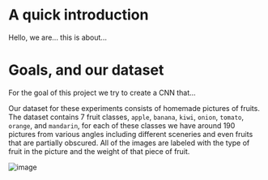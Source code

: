 
# A quick introduction

Hello, we are... this  is about...

# Goals, and our dataset

For the goal of this project we try to create a CNN that...

Our dataset for these experiments consists of homemade pictures of fruits. The dataset contains 7 fruit classes, `apple`, `banana`, `kiwi`, `onion`, `tomato`, `orange`, and `mandarin`, for each of these classes we have around 190 pictures from various angles including different sceneries and even fruits that are partially obscured. All of the images are labeled with the type of fruit in the picture and the weight of that piece of fruit.

![image](https://https://koendubuf.github.io/CVbyDL-Object-Property-Inference/images/banana_148g_5_1.jpg)

#
